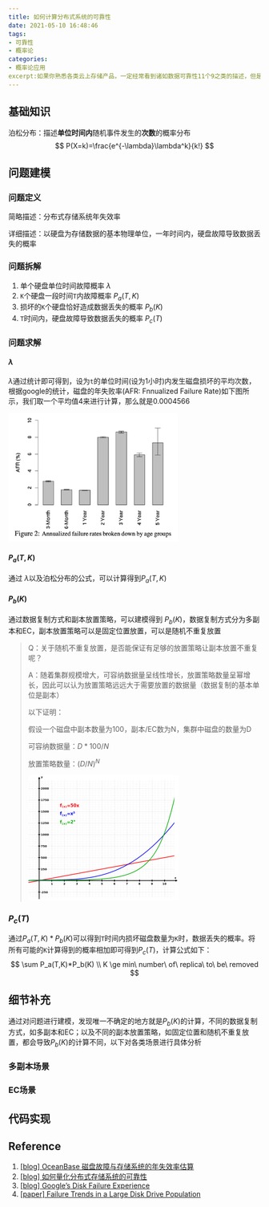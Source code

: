 ```yaml
---
title: 如何计算分布式系统的可靠性
date: 2021-05-10 16:48:46
tags:
- 可靠性
- 概率论
categories:
- 概率论应用
excerpt:如果你熟悉各类云上存储产品，一定经常看到诸如数据可靠性11个9之类的描述，但是你可能不清楚这代表的具体含义，其单位是什么？是怎么计算出来的？本文将对分布式系统的可靠性计算作简要描述。
---
```


## 基础知识

泊松分布：描述**单位时间内**随机事件发生的**次数**的概率分布
$$
P(X=k)=\frac{e^{-\lambda}\lambda^k}{k!}
$$

## 问题建模

### 问题定义

简略描述：分布式存储系统年失效率

详细描述：以硬盘为存储数据的基本物理单位，一年时间内，硬盘故障导致数据丢失的概率

### 问题拆解

1. 单个硬盘单位时间故障概率 $\lambda$
2. `K`个硬盘一段时间`T`内故障概率 $P_a(T,K)$
3. 损坏的`K`个硬盘恰好造成数据丢失的概率 $P_b(K)$
4. `T`时间内，硬盘故障导致数据丢失的概率 $P_c(T)$

### 问题求解

####  $\lambda$

 $\lambda$通过统计即可得到，设为`t`的单位时间(设为1小时)内发生磁盘损坏的平均次数，根据google的统计，磁盘的年失败率(AFR: Fnnualized Failure Rate)如下图所示，我们取一个平均值4来进行计算，那么就是0.0004566

<img src="如何计算分布式系统的可靠性/afr_age.png" style="zoom: 33%;" />

#### $P_a(T,K)$

通过 $\lambda$以及泊松分布的公式，可以计算得到$P_a(T,K)$

#### $P_b(K)$

通过数据复制方式和副本放置策略，可以建模得到 $P_b(K)$，数据复制方式分为多副本和EC，副本放置策略可以是固定位置放置，可以是随机不重复放置

> Q：关于随机不重复放置，是否能保证有足够的放置策略让副本放置不重复呢？
>
> A：随着集群规模增大，可容纳数据量呈线性增长，放置策略数量呈幂增长，因此可以认为放置策略远远大于需要放置的数据量（数据复制的基本单位是副本）
>
> 以下证明：
>
> 假设一个磁盘中副本数量为100，副本/EC数为N，集群中磁盘的数量为D
>
> 可容纳数据量：$D * 100 / N$
>
> 放置策略数量：$(D/N)^N$
>
> ![img](如何计算分布式系统的可靠性/300px-Exponential.svg-20210510195955279.png)

### $P_c(T)$

通过$P_a(T,K)*P_b(K)$可以得到`T`时间内损坏磁盘数量为`K`时，数据丢失的概率。将所有可能的`K`计算得到的概率相加即可得到$P_c(T)$，计算公式如下：
$$
\sum P_a(T,K)*P_b(K) \\
K \ge min\ number\ of\ replica\ to\ be\ removed
$$


## 细节补充

通过对问题进行建模，发现唯一不确定的地方就是$P_b(K)$的计算，不同的数据复制方式，如多副本和EC；以及不同的副本放置策略，如固定位置和随机不重复放置，都会导致$P_b(K)$的计算不同，以下对各类场景进行具体分析

### 多副本场景



### EC场景



## 代码实现



## Reference

1. [[blog] OceanBase 磁盘故障与存储系统的年失效率估算](http://oceanbase.org.cn/?p=151)
2. [[blog] 如何量化分布式存储系统的可靠性](https://zhuanlan.zhihu.com/p/47505443)
3. [[blog] Google’s Disk Failure Experience](https://storagemojo.com/2007/02/19/googles-disk-failure-experience/)
4. [[paper] Failure Trends in a Large Disk Drive Population](http://static.googleusercontent.com/media/research.google.com/en//archive/disk_failures.pdf)

